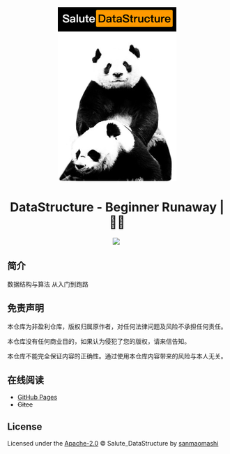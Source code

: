 <div align="center">
  <a href="https://github.com/sanmaomashi/Salute_DataStructure">
    <img src="https://raw.githubusercontent.com/sanmaomashi/Salute_DataStructure/main/img/1.jpg" height="400">
  </a>
  <h1>DataStructure - Beginner Runaway | 🚴‍♂️</h1>
  <img src="https://img.shields.io/github/repo-size/sanmaomashi/Salute_DataStructure.svg?label=Repo%20size&style=flat-square" height="20">
  <img src="https://img.shields.io/badge/License-Apache%202.0-purple" data-origin="https://img.shields.io/badge/License-Apache%202.0-blue" alt="">
</div>




## 简介

数据结构与算法 从入门到跑路



## 免责声明

本仓库为非盈利仓库，版权归属原作者，对任何法律问题及风险不承担任何责任。

本仓库没有任何商业目的，如果认为侵犯了您的版权，请来信告知。

本仓库不能完全保证内容的正确性。通过使用本仓库内容带来的风险与本人无关。



## 在线阅读

- [GitHub Pages](https://sanmaomashi.github.io/Salute_DataStructure/)
- ~~Gitee~~



## License

Licensed under the [Apache-2.0](http://choosealicense.com/licenses/apache/) © Salute_DataStructure by [sanmaomashi](https://github.com/sanmaomashi)

